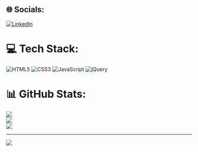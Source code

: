 
## 🌐 Socials:
[![LinkedIn](https://img.shields.io/badge/LinkedIn-%230077B5.svg?logo=linkedin&logoColor=white)](https://linkedin.com/in/sri-thirumalaivasan-s-8a920a24a) 

# 💻 Tech Stack:
![HTML5](https://img.shields.io/badge/html5-%23E34F26.svg?style=for-the-badge&logo=html5&logoColor=white) ![CSS3](https://img.shields.io/badge/css3-%231572B6.svg?style=for-the-badge&logo=css3&logoColor=white) ![JavaScript](https://img.shields.io/badge/javascript-%23323330.svg?style=for-the-badge&logo=javascript&logoColor=%23F7DF1E) ![jQuery](https://img.shields.io/badge/jquery-%230769AD.svg?style=for-the-badge&logo=jquery&logoColor=white)
# 📊 GitHub Stats:
![](https://github-readme-stats.vercel.app/api?username=Sri-Thirumalaivasan&theme=dark&hide_border=false&include_all_commits=false&count_private=false)<br/>
![](https://github-readme-streak-stats.herokuapp.com/?user=Sri-Thirumalaivasan&theme=dark&hide_border=false)<br/>
![](https://github-readme-stats.vercel.app/api/top-langs/?username=Sri-Thirumalaivasan&theme=dark&hide_border=false&include_all_commits=false&count_private=false&layout=compact)

---
[![](https://visitcount.itsvg.in/api?id=Sri-Thirumalaivasan&icon=0&color=0)](https://visitcount.itsvg.in)

<!-- Proudly created with GPRM ( https://gprm.itsvg.in ) -->
